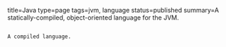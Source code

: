 title=Java
type=page
tags=jvm, language
status=published
summary=A statically-compiled, object-oriented language for the JVM.
~~~~~~

A compiled language.